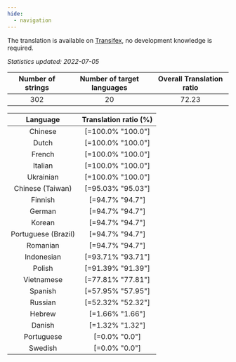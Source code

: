 ```yaml
---
hide:
  - navigation
---
```


<!--
DO NOT EDIT THIS FILE DIRECTLY.
It is generated automatically by transifex_stats.py in the scripts folder.
-->

The translation is available on [Transifex](https://www.transifex.com/quickosm/gui/), no development
knowledge is required.

*Statistics updated: 2022-07-05*

| Number of strings | Number of target languages | Overall Translation ratio |
|:-:|:-:|:-:|
302|20|72.23

| Language | Translation ratio (%) |
|:-:|:-:|
Chinese|[=100.0% "100.0"]|
Dutch|[=100.0% "100.0"]|
French|[=100.0% "100.0"]|
Italian|[=100.0% "100.0"]|
Ukrainian|[=100.0% "100.0"]|
Chinese (Taiwan)|[=95.03% "95.03"]|
Finnish|[=94.7% "94.7"]|
German|[=94.7% "94.7"]|
Korean|[=94.7% "94.7"]|
Portuguese (Brazil)|[=94.7% "94.7"]|
Romanian|[=94.7% "94.7"]|
Indonesian|[=93.71% "93.71"]|
Polish|[=91.39% "91.39"]|
Vietnamese|[=77.81% "77.81"]|
Spanish|[=57.95% "57.95"]|
Russian|[=52.32% "52.32"]|
Hebrew|[=1.66% "1.66"]|
Danish|[=1.32% "1.32"]|
Portuguese|[=0.0% "0.0"]|
Swedish|[=0.0% "0.0"]|

